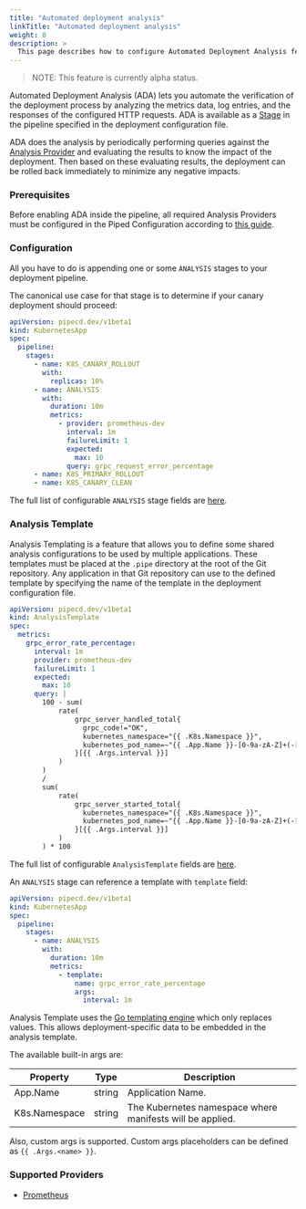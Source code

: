 ```yaml
---
title: "Automated deployment analysis"
linkTitle: "Automated deployment analysis"
weight: 8
description: >
  This page describes how to configure Automated Deployment Analysis feature.
---
```


>NOTE: This feature is currently alpha status.

Automated Deployment Analysis (ADA) lets you automate the verification of the deployment process by analyzing the metrics data, log entries, and the responses of the configured HTTP requests.
ADA is available as a [Stage](/docs/concepts/#stage) in the pipeline specified in the deployment configuration file.

ADA does the analysis by periodically performing queries against the [Analysis Provider](/docs/concepts/#analysis-provider) and evaluating the results to know the impact of the deployment. Then based on these evaluating results, the deployment can be rolled back immediately to minimize any negative impacts.

### Prerequisites
Before enabling ADA inside the pipeline, all required Analysis Providers must be configured in the Piped Configuration according to [this guide](/docs/operator-manual/piped/adding-an-analysis-provider/).

### Configuration
All you have to do is appending one or some `ANALYSIS` stages to your deployment pipeline.

The canonical use case for that stage is to determine if your canary deployment should proceed:
```yaml
apiVersion: pipecd.dev/v1beta1
kind: KubernetesApp
spec:
  pipeline:
    stages:
      - name: K8S_CANARY_ROLLOUT
        with:
          replicas: 10%
      - name: ANALYSIS
        with:
          duration: 10m
          metrics:
            - provider: prometheus-dev
              interval: 1m
              failureLimit: 1
              expected:
                max: 10
              query: grpc_request_error_percentage
      - name: K8S_PRIMARY_ROLLOUT
      - name: K8S_CANARY_CLEAN
```
The full list of configurable `ANALYSIS` stage fields are [here](/docs/user-guide/configuration-reference/#analysisstageoptions).

### Analysis Template
Analysis Templating is a feature that allows you to define some shared analysis configurations to be used by multiple applications. These templates must be placed at the `.pipe` directory at the root of the Git repository. Any application in that Git repository can use to the defined template by specifying the name of the template in the deployment configuration file.

```yaml
apiVersion: pipecd.dev/v1beta1
kind: AnalysisTemplate
spec:
  metrics:
    grpc_error_rate_percentage:
      interval: 1m
      provider: prometheus-dev
      failureLimit: 1
      expected:
        max: 10
      query: |
        100 - sum(
            rate(
                grpc_server_handled_total{
                  grpc_code!="OK",
                  kubernetes_namespace="{{ .K8s.Namespace }}",
                  kubernetes_pod_name=~"{{ .App.Name }}-[0-9a-zA-Z]+(-[0-9a-zA-Z]+)"
                }[{{ .Args.interval }}]
            )
        )
        /
        sum(
            rate(
                grpc_server_started_total{
                  kubernetes_namespace="{{ .K8s.Namespace }}",
                  kubernetes_pod_name=~"{{ .App.Name }}-[0-9a-zA-Z]+(-[0-9a-zA-Z]+)"
                }[{{ .Args.interval }}]
            )
        ) * 100
```

The full list of configurable `AnalysisTemplate` fields are [here](/docs/user-guide/configuration-reference/#analysis-template-configuration).

An `ANALYSIS` stage can reference a template with `template` field:
```yaml
apiVersion: pipecd.dev/v1beta1
kind: KubernetesApp
spec:
  pipeline:
    stages:
      - name: ANALYSIS
        with:
          duration: 10m
          metrics:
            - template:
                name: grpc_error_rate_percentage
                args:
                  interval: 1m
```

Analysis Template uses the [Go templating engine](https://golang.org/pkg/text/template/) which only replaces values. This allows deployment-specific data to be embedded in the analysis template.

The available built-in args are:

| Property | Type | Description |
|-|-|-|
| App.Name | string | Application Name. |
| K8s.Namespace | string | The Kubernetes namespace where manifests will be applied. |

Also, custom args is supported. Custom args placeholders can be defined as `{{ .Args.<name> }}`.

### Supported Providers

- [Prometheus](https://prometheus.io/)
